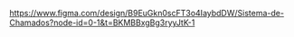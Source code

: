 https://www.figma.com/design/B9EuGkn0scFT3o4IaybdDW/Sistema-de-Chamados?node-id=0-1&t=BKMBBxgBg3ryyJtK-1
